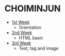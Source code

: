 # CHOIMINJUN
- [1st  Week](https://velours1.github.io/CHOIMINJUN/first.html "1주차 과제")<br>
  + Orientation<br>
- [2nd  Week](https://velours1.github.io/CHOIMINJUN/second.html "2주차 과제")<br>
  + HTML basic<br>
- [3rd  Week](https://velours1.github.io/CHOIMINJUN/third.md "3주차 과제")<br>
  + Test, tag and image<br>
